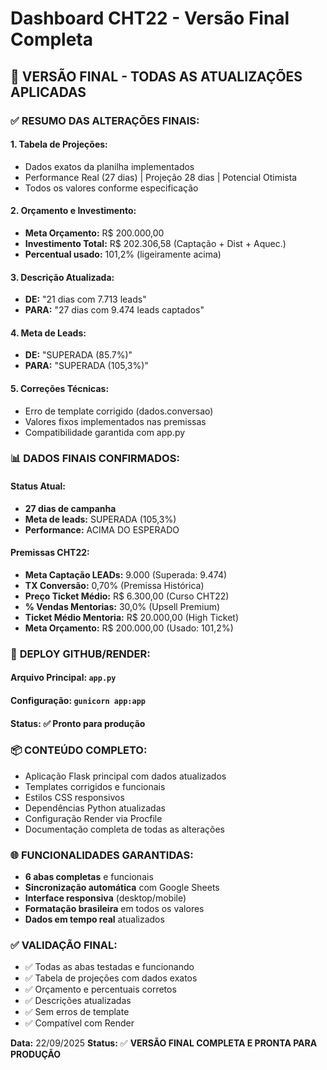 # Dashboard CHT22 - Versão Final Completa

## 🎯 **VERSÃO FINAL - TODAS AS ATUALIZAÇÕES APLICADAS**

### ✅ **RESUMO DAS ALTERAÇÕES FINAIS:**

#### **1. Tabela de Projeções:**
- Dados exatos da planilha implementados
- Performance Real (27 dias) | Projeção 28 dias | Potencial Otimista
- Todos os valores conforme especificação

#### **2. Orçamento e Investimento:**
- **Meta Orçamento:** R$ 200.000,00
- **Investimento Total:** R$ 202.306,58 (Captação + Dist + Aquec.)
- **Percentual usado:** 101,2% (ligeiramente acima)

#### **3. Descrição Atualizada:**
- **DE:** "21 dias com 7.713 leads"
- **PARA:** "27 dias com 9.474 leads captados"

#### **4. Meta de Leads:**
- **DE:** "SUPERADA (85.7%)"
- **PARA:** "SUPERADA (105,3%)"

#### **5. Correções Técnicas:**
- Erro de template corrigido (dados.conversao)
- Valores fixos implementados nas premissas
- Compatibilidade garantida com app.py

### 📊 **DADOS FINAIS CONFIRMADOS:**

#### **Status Atual:**
- **27 dias de campanha**
- **Meta de leads:** SUPERADA (105,3%)
- **Performance:** ACIMA DO ESPERADO

#### **Premissas CHT22:**
- **Meta Captação LEADs:** 9.000 (Superada: 9.474)
- **TX Conversão:** 0,70% (Premissa Histórica)
- **Preço Ticket Médio:** R$ 6.300,00 (Curso CHT22)
- **% Vendas Mentorias:** 30,0% (Upsell Premium)
- **Ticket Médio Mentoria:** R$ 20.000,00 (High Ticket)
- **Meta Orçamento:** R$ 200.000,00 (Usado: 101,2%)

### 🚀 **DEPLOY GITHUB/RENDER:**

#### **Arquivo Principal:** `app.py`
#### **Configuração:** `gunicorn app:app`
#### **Status:** ✅ Pronto para produção

### 📦 **CONTEÚDO COMPLETO:**
- Aplicação Flask principal com dados atualizados
- Templates corrigidos e funcionais
- Estilos CSS responsivos
- Dependências Python atualizadas
- Configuração Render via Procfile
- Documentação completa de todas as alterações

### 🌐 **FUNCIONALIDADES GARANTIDAS:**
- **6 abas completas** e funcionais
- **Sincronização automática** com Google Sheets
- **Interface responsiva** (desktop/mobile)
- **Formatação brasileira** em todos os valores
- **Dados em tempo real** atualizados

### ✅ **VALIDAÇÃO FINAL:**
- ✅ Todas as abas testadas e funcionando
- ✅ Tabela de projeções com dados exatos
- ✅ Orçamento e percentuais corretos
- ✅ Descrições atualizadas
- ✅ Sem erros de template
- ✅ Compatível com Render

**Data:** 22/09/2025
**Status:** ✅ **VERSÃO FINAL COMPLETA E PRONTA PARA PRODUÇÃO**
